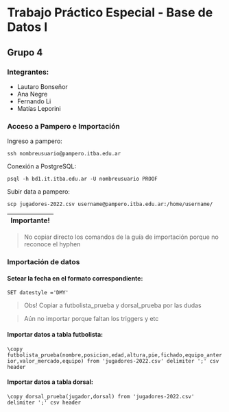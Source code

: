 # Trabajo Práctico Especial - Base de Datos I
## Grupo 4
### Integrantes:
* Lautaro Bonseñor
* Ana Negre
* Fernando Li
* Matías Leporini

### Acceso a Pampero e Importación

Ingreso a pampero:

``ssh nombreusuario@pampero.itba.edu.ar``

Conexión a PostgreSQL:

```psql -h bd1.it.itba.edu.ar -U nombreusuario PROOF```

Subir data a pampero:

```scp jugadores-2022.csv username@pampero.itba.edu.ar:/home/username/```

| Importante! |
|-------------|
> No copiar directo los comandos de la guía de importación porque no reconoce el hyphen

### Importación de datos


#### Setear la fecha en el formato correspondiente:

```SET datestyle ='DMY'```

> Obs! Copiar a futbolista_prueba y dorsal_prueba por las dudas

> Aún no importar porque faltan los triggers y etc

#### Importar datos a tabla futbolista:

```\copy futbolista_prueba(nombre,posicion,edad,altura,pie,fichado,equipo_anterior,valor_mercado,equipo) from 'jugadores-2022.csv' delimiter ';' csv header```

#### Importar datos a tabla dorsal:
```\copy dorsal_prueba(jugador,dorsal) from 'jugadores-2022.csv' delimiter ';' csv header```
